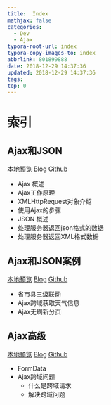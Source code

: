 ```yaml
---
title:  Index
mathjax: false
categories:
  - Dev
  - Ajax
typora-root-url: index
typora-copy-images-to: index
abbrlink: 801899888
date: 2018-12-29 14:37:36
updated: 2018-12-29 14:37:36
tags:
top: 0
---
```



# 索引 
 
## Ajax和JSON 
[本地预览](Ajax和JSON.md)    [Blog](http://blog.kuma8866.top/posts/2279573566/)     [Github](https://github.com/KumaDocCenter/Ajax/blob/master/doc/md/Ajax和JSON.md)
 
* Ajax 概述
* Ajax工作原理
* XMLHttpRequest对象介绍
* 使用Ajax的步骤
* JSON 概述
* 处理服务器返回json格式的数据
* 处理服务器返回XML格式数据

 
 
## Ajax和JSON案例 
[本地预览](Ajax和JSON案例.md)    [Blog](http://blog.kuma8866.top/posts/2669275496/)     [Github](https://github.com/KumaDocCenter/Ajax/blob/master/doc/md/Ajax和JSON案例.md)

* 省市县三级联动
* Ajax跨域获取天气信息
* Ajax无刷新分页
 
 
 
## Ajax高级 
[本地预览](Ajax高级.md)    [Blog](http://blog.kuma8866.top/posts/738503265/)     [Github](https://github.com/KumaDocCenter/Ajax/blob/master/doc/md/Ajax高级.md)
 
* FormData
* Ajax跨域问题
  * 什么是跨域请求
  * 解决跨域问题 
 
 
